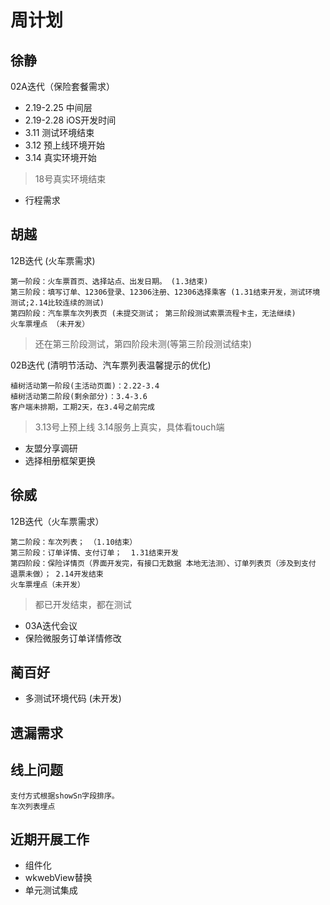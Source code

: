 # 周计划

徐静
----

02A迭代（保险套餐需求）

* 2.19-2.25 中间层
* 2.19-2.28 iOS开发时间
* 3.11   测试环境结束
* 3.12  预上线环境开始
* 3.14  真实环境开始

> 18号真实环境结束

* 行程需求

胡越  
----

12B迭代 (火车票需求)

    第一阶段：火车票首页、选择站点、出发日期。 (1.3结束)
    第三阶段：填写订单、12306登录、12306注册、12306选择乘客 (1.31结束开发，测试环境测试;2.14比较连续的测试)
    第四阶段：汽车票车次列表页 (未提交测试； 第三阶段测试索票流程卡主，无法继续)
    火车票埋点 （未开发）
    
> 还在第三阶段测试，第四阶段未测(等第三阶段测试结束)
    
02B迭代 (清明节活动、汽车票列表温馨提示的优化)

    植树活动第一阶段(主活动页面)：2.22-3.4
    植树活动第二阶段(剩余部分)：3.4-3.6
    客户端未排期，工期2天，在3.4号之前完成
    
> 3.13号上预上线
> 3.14服务上真实，具体看touch端

* 友盟分享调研
* 选择相册框架更换
 
徐威
----

12B迭代（火车票需求）

    第二阶段：车次列表； （1.10结束）
    第三阶段：订单详情、支付订单；  1.31结束开发
    第四阶段：保险详情页（界面开发完，有接口无数据 本地无法测）、订单列表页（涉及到支付 退票未做）； 2.14开发结束
    火车票埋点（未开发）
   
> 都已开发结束，都在测试

* 03A迭代会议
* 保险微服务订单详情修改
		
蔺百好
----

* 多测试环境代码 (未开发)

遗漏需求
----

线上问题
-----

    支付方式根据showSn字段排序。
    车次列表埋点
	

近期开展工作
----

* 组件化
* wkwebView替换
* 单元测试集成













